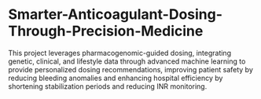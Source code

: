 # Smarter-Anticoagulant-Dosing-Through-Precision-Medicine
This project leverages pharmacogenomic-guided dosing, integrating genetic, clinical, and lifestyle data through advanced machine learning to provide personalized dosing recommendations, improving patient safety by reducing bleeding anomalies  and enhancing hospital efficiency by shortening stabilization periods and reducing INR monitoring.
